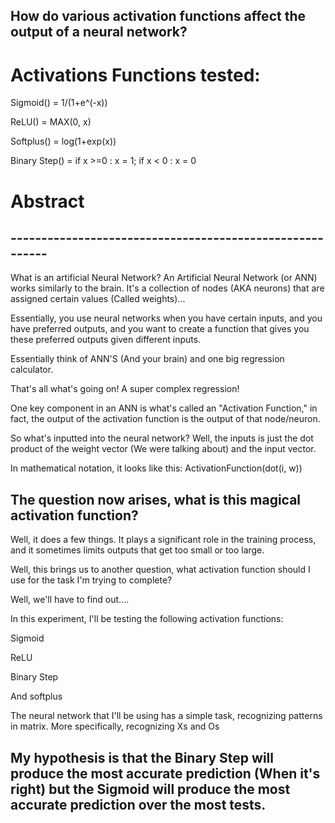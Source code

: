 ## How do various activation functions affect the output of a neural network?

# Activations Functions tested:

Sigmoid()     = 1/(1+e^(-x))

ReLU()        = MAX(0, x)

Softplus()    = log(1+exp(x))

Binary Step() = if x >=0 : x = 1; if x < 0 : x = 0

# Abstract


## ---------------------------------------------------------


What is an artificial Neural Network?
An Artificial Neural Network (or ANN) works similarly to the brain. It's a collection of nodes (AKA neurons) that are assigned certain values (Called weights)...

Essentially, you use neural networks when you have certain inputs, and you have preferred outputs, and you want to create a function that gives you these preferred outputs given different inputs.

Essentially think of ANN'S (And your brain) and one big regression calculator.

That's all what's going on! A super complex regression!


One key component in an ANN is what's called an "Activation Function," in fact, the output of the activation function is the output of that node/neuron.

So what's inputted into the neural network? Well, the inputs is just the dot product of the weight vector (We were talking about) and the input vector.

In mathematical notation, it looks like this:
ActivationFunction(dot(i, w))


## The question now arises, what is this magical activation function?

Well, it does a few things. It plays a significant role in the training process, and it sometimes limits outputs that get too small or too large.

Well, this brings us to another question, what activation function should I use for the task I'm trying to complete?

Well, we'll have to find out....


In this experiment, I'll be testing the following activation functions:

Sigmoid
<insert graph>

ReLU
<insert graph>

Binary Step
<insert graph>

And softplus
<insert graph>


The neural network that I'll be using has a simple task, recognizing patterns in matrix. More specifically, recognizing Xs and Os

## My hypothesis is that the Binary Step will produce the most accurate prediction (When it's right) but the Sigmoid will produce the most accurate prediction over the most tests.